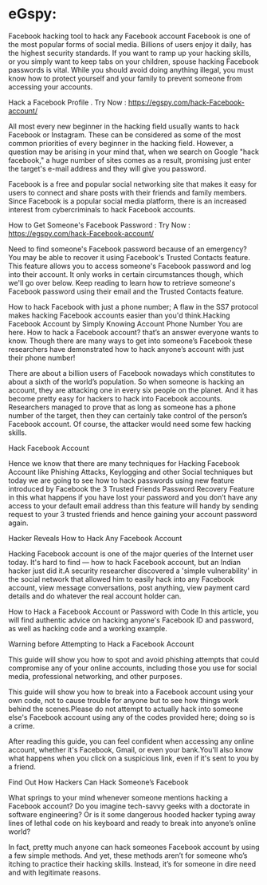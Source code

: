 # eGspy:
Facebook hacking tool to hack any Facebook account
Facebook is one of the most popular forms of social media. Billions of users enjoy it daily, has the highest security standards. If you want to ramp up your hacking skills, or you simply want to keep tabs on your children, spouse hacking Facebook passwords is vital. While you should avoid doing anything illegal, you must know how to protect yourself and your family to prevent someone from accessing your accounts.

Hack a Facebook Profile . Try Now : https://egspy.com/hack-Facebook-account/

All most every new beginner in the hacking field usually wants to hack Facebook or Instagram. These can be considered as some of the most common priorities of every beginner in the hacking field. However, a question may be arising in your mind that, when we search on Google "hack facebook," a huge number of sites comes as a result, promising just enter the target's e-mail address and they will give you password. 

Facebook is a free and popular social networking site that makes it easy for users to connect and share posts with their friends and family members. Since Facebook is a popular social media platform, there is an increased interest from cybercriminals to hack Facebook accounts.

How to Get Someone's Facebook Password : Try Now : https://egspy.com/hack-Facebook-account/

Need to find someone's Facebook password because of an emergency? You may be able to recover it using Facebook's Trusted Contacts feature. This feature allows you to access someone's Facebook password and log into their account. It only works in certain circumstances though, which we'll go over below. Keep reading to learn how to retrieve someone's Facebook password using their email and the Trusted Contacts feature.

How to hack Facebook with just a phone number; A flaw in the SS7 protocol makes hacking Facebook accounts easier than you'd think.Hacking Facebook Account by Simply Knowing Account Phone Number
You are here. How to hack a Facebook account? that’s an answer everyone wants to know. Though there are many ways to get into someone’s Facebook these researchers have demonstrated how to hack anyone’s account with just their phone number!

There are about a billion users of Facebook nowadays which constitutes to about a sixth of the world’s population. So when someone is hacking an account, they are attacking one in every six people on the planet. And it has become pretty easy for hackers to hack into Facebook accounts. Researchers managed to prove that as long as someone has a phone number of the target, then they can certainly take control of the person’s Facebook account. Of course, the attacker would need some few hacking skills.

Hack Facebook Account

Hence we know that there are many techniques for Hacking Facebook Account like Phishing Attacks, Keylogging and other Social techniques but today we are going to see how to hack passwords using new feature introduced by Facebook the 3 Trusted Friends Password Recovery Feature in this what happens if you have lost your password and you don’t have any access to your default email address than this feature will handy by sending request to your 3 trusted friends and hence gaining your account password again.

Hacker Reveals How to Hack Any Facebook Account

Hacking Facebook account is one of the major queries of the Internet user today. It's hard to find — how to hack Facebook account, but an Indian hacker just did it.A security researcher discovered a 'simple vulnerability' in the social network that allowed him to easily hack into any Facebook account, view message conversations, post anything, view payment card details and do whatever the real account holder can.

How to Hack a Facebook Account or Password with Code
In this article, you will find authentic advice on hacking anyone's Facebook ID and password, as well as hacking code and a working example.

Warning before Attempting to Hack a Facebook Account

This guide will show you how to spot and avoid phishing attempts that could compromise any of your online accounts, including those you use for social media, professional networking, and other purposes.

This guide will show you how to break into a Facebook account using your own code, not to cause trouble for anyone but to see how things work behind the scenes.Please do not attempt to actually hack into someone else's Facebook account using any of the codes provided here; doing so is a crime.

After reading this guide, you can feel confident when accessing any online account, whether it's Facebook, Gmail, or even your bank.You'll also know what happens when you click on a suspicious link, even if it's sent to you by a friend.

Find Out How Hackers Can Hack Someone’s Facebook

What springs to your mind whenever someone mentions hacking a Facebook account? Do you imagine tech-savvy geeks with a doctorate in software engineering? Or is it some dangerous hooded hacker typing away lines of lethal code on his keyboard and ready to break into anyone’s online world?

In fact, pretty much anyone can hack someones Facebook account by using a few simple methods. And yet, these methods aren’t for someone who’s itching to practice their hacking skills. Instead, it’s for someone in dire need and with legitimate reasons.
